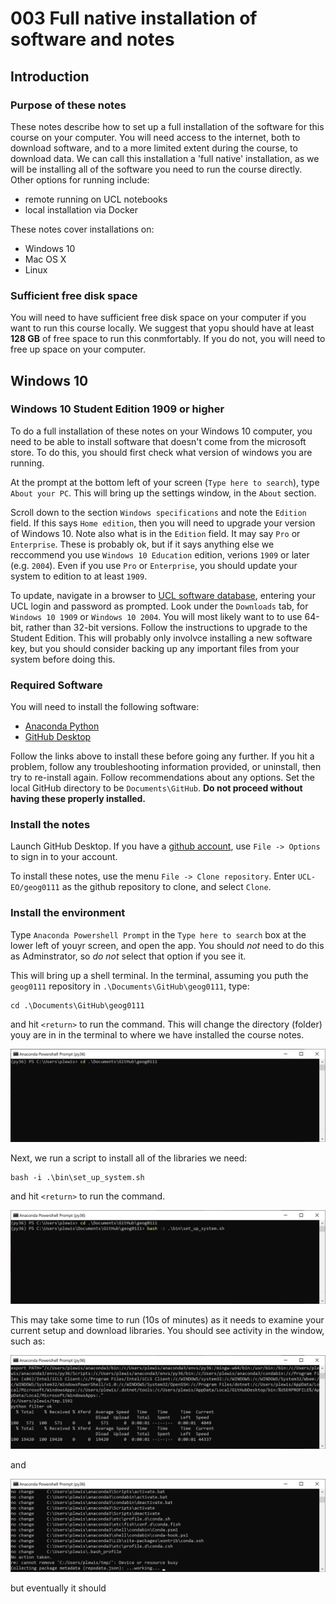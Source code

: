 # 003 Full native installation  of software and notes


## Introduction

###  Purpose of these notes

These notes describe how to set up a full installation of the software for this course on your computer. You will need access to the internet, both to download software, and to a more limited extent during the course, to download data. We can call this installation a 'full native' installation, as we will be installing all of the software you need to run the course directly. Other options for running include:

* remote running on UCL notebooks
* local installation via Docker

These notes cover installations on:

* Windows 10
* Mac OS X
* Linux

### Sufficient free disk space

You will need to have sufficient free disk space on your computer if you want to run this course locally. We suggest that yopu should have at least **128 GB** of free space to run this conmfortably. If you do not, you will need to free up space on your computer.


## Windows 10

### Windows 10 Student Edition 1909 or higher

To do a full installation of these notes on your Windows 10 computer, you need to be able to install software that doesn't come from the microsoft store. To do this, you should first check what version of windows you are running.

At the prompt at the bottom left of your screen (`Type here to search`), type `About your PC`. This will bring up the settings window, in the `About` section. 

Scroll down to the section `Windows specifications` and note the `Edition` field. If this says `Home edition`, then you will need to upgrade your version of Windows 10. Note also what is in the `Edition` field. It may say `Pro` or `Enterprise`. These is probably ok, but if it says anything else we reccommend you use `Windows 10 Education` edition, verions `1909` or later (e.g. `2004`). Even if you use `Pro` or `Enterprise`, you should update your system to edition to at least `1909`.

To update, navigate in a browser to [UCL software database](http://swdb.ucl.ac.uk/?filter=windows%2010), entering your UCL login and password as prompted. Look under the `Downloads` tab, for `Windows 10 1909` or `Windows 10 2004`. You will most likely want to to use 64-bit, rather than 32-bit versions. Follow the instructions to upgrade to the Student Edition. This will probably only involvce installing a new software key, but you should consider backing up any important files from your system before doing this. 

### Required Software

You will need to install the following software:

* [Anaconda Python](https://docs.anaconda.com/anaconda/install/windows/)
* [GitHub Desktop](https://desktop.github.com/)

Follow the links above to install these before going any further. If you hit a problem, follow any troubleshooting information provided, or uninstall, then try to re-install again. Follow recommendations about any options. Set the local GitHub directory to be `Documents\GitHub`.  **Do not proceed without having these properly installed.**

### Install the notes

Launch GitHub Desktop. If you have a [github account](https://github.com/join?source=login), use `File -> Options` to sign in to your account. 

To install these  notes, use the menu `File -> Clone repository`. Enter `UCL-EO/geog0111` as the github repository to clone, and select `Clone`.

### Install the environment

Type `Anaconda Powershell Prompt` in the `Type here to search` box at the lower left of youyr screen, and open the app. You should *not* need to do this as Adminstrator, so *do not* select that option if you see it.

This will bring up a shell terminal. In the terminal, assuming you puth the `geog0111` repository in `.\Documents\GitHub\geog0111`, type:

    cd .\Documents\GitHub\geog0111

and hit `<return>` to run the command. This will change the directory (folder) youy are in in the terminal to where we have installed the course notes.

![cd](images/windows-cd.png)

Next, we run a script to install all of the libraries we need:

    bash -i .\bin\set_up_system.sh
    
and hit `<return>` to run the command. 
    
![bash](images/windows-setup.png)

This may take some time to run (10s of minutes) as it needs to examine your current setup and download libraries. You should see activity in the window, such as:

![running](images/windows-setup-running.png)

and

![running 2](images/windows-setup-running-2.png)

but eventually it should 





```python

```
